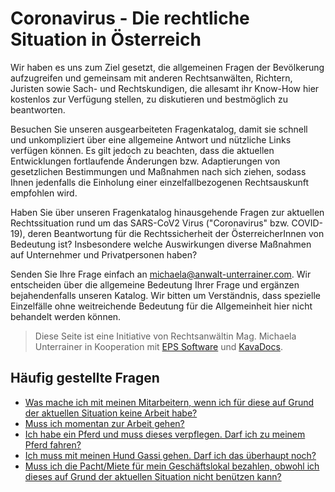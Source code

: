 # Coronavirus - Die rechtliche Situation in Österreich

Wir haben es uns zum Ziel gesetzt, die allgemeinen Fragen der Bevölkerung aufzugreifen und gemeinsam mit anderen Rechtsanwälten, Richtern, Juristen sowie Sach- und Rechtskundigen, die allesamt ihr Know-How hier kostenlos zur Verfügung stellen, zu diskutieren und bestmöglich zu beantworten. 

Besuchen Sie unseren ausgearbeiteten Fragenkatalog, damit sie schnell und unkompliziert über eine allgemeine Antwort und nützliche Links verfügen können. Es gilt jedoch zu beachten, dass die aktuellen Entwicklungen fortlaufende Änderungen bzw. Adaptierungen von gesetzlichen Bestimmungen und Maßnahmen nach sich ziehen, sodass Ihnen jedenfalls die Einholung einer einzelfallbezogenen Rechtsauskunft empfohlen wird. 

Haben Sie über unseren Fragenkatalog hinausgehende Fragen zur aktuellen Rechtssituation rund um das SARS-CoV2 Virus ("Coronavirus" bzw. COVID-19), deren Beantwortung für die Rechtssicherheit der ÖsterreicherInnen von Bedeutung ist? Insbesondere welche Auswirkungen diverse Maßnahmen auf Unternehmer und Privatpersonen haben? 

Senden Sie Ihre Frage einfach an <a href="michaela@anwalt-unterrainer.com">michaela@anwalt-unterrainer.com</a>. Wir entscheiden über die allgemeine Bedeutung Ihrer Frage und ergänzen bejahendenfalls unseren Katalog. Wir bitten um Verständnis, dass spezielle Einzelfälle ohne weitreichende Bedeutung für die Allgemeinheit hier nicht behandelt werden können.



> Diese Seite ist eine Initiative von Rechtsanwältin Mag. Michaela Unterrainer in Kooperation mit [EPS Software](http://www.eps-software.at) und [KavaDocs](https://www.kavadocs.com).

## Häufig gestellte Fragen

* [Was mache ich mit meinen Mitarbeitern, wenn ich für diese auf Grund der aktuellen Situation keine Arbeit habe?](/firmen/arbeitsrecht)
* [Muss ich momentan zur Arbeit gehen?](/privat/arbeit)
* [Ich habe ein Pferd und muss dieses verpflegen. Darf ich zu meinem Pferd fahren?](/privat/haustiere/pferde)
* [Ich muss mit meinen Hund Gassi gehen. Darf ich das überhaupt noch?](/privat/haustiere/kleintiere)
* [Muss ich die Pacht/Miete für mein Geschäftslokal bezahlen, obwohl ich dieses auf Grund der aktuellen Situation nicht benützen kann?](/firmen/mietrecht)
